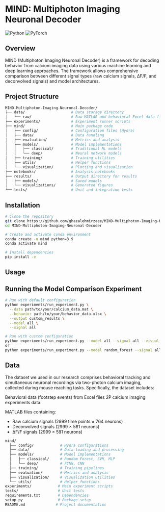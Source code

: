 # MIND: Multiphoton Imaging Neuronal Decoder

![Python](https://img.shields.io/badge/Python-3.7+-blue.svg)
![PyTorch](https://img.shields.io/badge/PyTorch-1.8+-orange.svg)

## Overview

MIND (Multiphoton Imaging Neuronal Decoder) is a framework for decoding behavior from calcium imaging data using various machine learning and deep learning approaches. The framework allows comprehensive comparison between different signal types (raw calcium signals, ΔF/F, and deconvolved signals) and model architectures.


## Project Structure

```bash
MIND-Multiphoton-Imaging-Neuronal-Decoder/
├── data/                     # Data storage directory
│   └── raw/                  # Raw MATLAB and behavioral Excel data files
├── experiments/              # Experiment runner scripts
├── mind/                     # Main package code
│   ├── config/               # Configuration files (Hydra)
│   ├── data/                 # Data handling
│   ├── evaluation/           # Metrics and analysis
│   ├── models/               # Model implementations
│   │   ├── classical/        # Traditional ML models
│   │   └── deep/             # Neural network models
│   ├── training/             # Training utilities
│   ├── utils/                # Helper functions
│   └── visualization/        # Plotting and visualization
├── notebooks/                # Analysis notebooks
├── results/                  # Output directory for results
│   ├── models/               # Saved models
│   └── visualizations/       # Generated figures
└── tests/                    # Unit and integration tests

```

## Installation

```bash
# Clone the repository
git clone https://github.com/ghazalehmirzaee/MIND-Multiphoton-Imaging-Neuronal-Decoder.git
cd MIND-Multiphoton-Imaging-Neuronal-Decoder

# Create and activate conda environment
conda create -n mind python=3.9
conda activate mind

# Install dependencies
pip install -e 

```

## Usage
## Running the Model Comparison Experiment

```bash
# Run with default configuration
python experiments/run_experiment.py \
  --data path/to/your/calcium_data.mat \
  --behavior path/to/your/behavior_data.xlsx \
  --output custom_results \
  --model all \
  --signal all

# Run with custom configuration
python experiments/run_experiment.py --model all --signal all --visualize
or
python experiments/run_experiment.py --model random_forest --signal all --optimize

```

## Data
The dataset we used in our research comprises behavioral tracking and simultaneous neuronal recordings via two-photon calcium imaging, collected during mouse reaching tasks. Specifically, the dataset includes:

Behavioral data (footstep events) from Excel files
2P calcium imaging experiments data:

MATLAB files containing:

- Raw calcium signals (2999 time points × 764 neurons)
- Deconvolved signals (2999 × 581 neurons)
- ∆F/F signals (2999 × 581 neurons)

```bash
mind/
  ├── config/            # Hydra configurations
  ├── data/              # Data loading and processing
  ├── models/            # Model implementations
  │   ├── classical/     # Random Forest, SVM, MLP
  │   └── deep/          # FCNN, CNN
  ├── training/          # Training pipelines
  ├── evaluation/        # Metrics and analysis
  ├── visualization/     # Visualization utilities
  └── utils/             # Helper functions
experiments/            # Main experiment scripts
tests/                  # Unit tests
requirements.txt        # Dependencies
setup.py                # Package setup
README.md              # Project documentation
```

